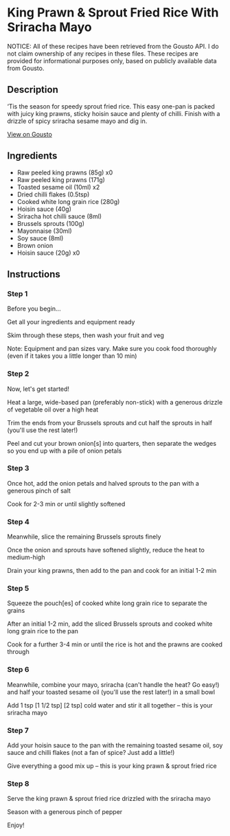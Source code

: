 # King Prawn & Sprout Fried Rice With Sriracha Mayo

NOTICE: All of these recipes have been retrieved from the Gousto API. I do not claim ownership of any recipes in these files. These recipes are provided for informational purposes only, based on publicly available data from Gousto.

## Description

‘Tis the season for speedy sprout fried rice. This easy one-pan is packed with juicy king prawns, sticky hoisin sauce and plenty of chilli. Finish with a drizzle of spicy sriracha sesame mayo and dig in.

[View on Gousto](https://www.gousto.co.uk/recipes/cookbook/king-prawn-sprout-fried-rice-with-sriracha-mayo)

## Ingredients

- Raw peeled king prawns (85g) x0
- Raw peeled king prawns (171g)
- Toasted sesame oil (10ml) x2
- Dried chilli flakes (0.5tsp)
- Cooked white long grain rice (280g)
- Hoisin sauce (40g)
- Sriracha hot chilli sauce (8ml)
- Brussels sprouts (100g)
- Mayonnaise (30ml)
- Soy sauce (8ml)
- Brown onion
- Hoisin sauce (20g) x0

## Instructions


### Step 1

Before you begin...

Get all your ingredients and equipment ready

Skim through these steps, then wash your fruit and veg

Note: Equipment and pan sizes vary. Make sure you cook food thoroughly (even if it takes you a little longer than 10 min)


### Step 2

Now, let's get started!

Heat a large, wide-based pan (preferably non-stick) with a generous drizzle of vegetable oil over a high heat

Trim the ends from your Brussels sprouts and cut half the sprouts in half (you'll use the rest later!)

Peel and cut your brown onion[s] into quarters, then separate the wedges so you end up with a pile of onion petals


### Step 3

Once hot, add the onion petals and halved sprouts to the pan with a generous pinch of salt

Cook for 2-3 min or until slightly softened


### Step 4

Meanwhile, slice the remaining Brussels sprouts finely

Once the onion and sprouts have softened slightly, reduce the heat to medium-high

Drain your king prawns, then add to the pan and cook for an initial 1-2 min


### Step 5

Squeeze the pouch[es]<span class="text-danger"> </span>of cooked white long grain rice to separate the grains

After an initial 1-2 min, add the sliced Brussels sprouts and cooked white long grain rice to the pan

Cook for a further 3-4 min or until the rice is hot and the prawns are cooked through


### Step 6

Meanwhile, combine your mayo, sriracha (can't handle the heat? Go easy!) and half your toasted sesame oil (you'll use the rest later!) in a small bowl

Add 1 tsp <span class="text-purple">[1 1/2 tsp]</span> <span class="text-danger">[2 tsp]</span> cold water and stir it all together – this is your sriracha mayo


### Step 7

Add your hoisin sauce to the pan with the remaining toasted sesame oil, soy sauce and chilli flakes (not a fan of spice? Just add a little!)

Give everything a good mix up – this is your king prawn & sprout fried rice

### Step 8

Serve the king prawn & sprout fried rice drizzled with the sriracha mayo

Season with a generous pinch of pepper

Enjoy!

